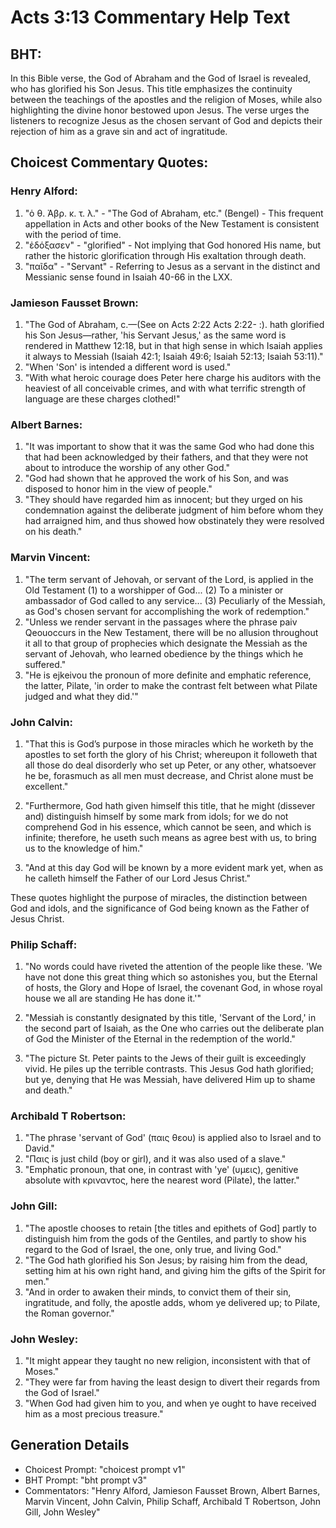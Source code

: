 # Acts 3:13 Commentary Help Text

## BHT:
In this Bible verse, the God of Abraham and the God of Israel is revealed, who has glorified his Son Jesus. This title emphasizes the continuity between the teachings of the apostles and the religion of Moses, while also highlighting the divine honor bestowed upon Jesus. The verse urges the listeners to recognize Jesus as the chosen servant of God and depicts their rejection of him as a grave sin and act of ingratitude.

## Choicest Commentary Quotes:
### Henry Alford:
1. "ὁ θ. Ἀβρ. κ. τ. λ." - "The God of Abraham, etc." (Bengel) - This frequent appellation in Acts and other books of the New Testament is consistent with the period of time.
2. "ἐδόξασεν" - "glorified" - Not implying that God honored His name, but rather the historic glorification through His exaltation through death.
3. "παῖδα" - "Servant" - Referring to Jesus as a servant in the distinct and Messianic sense found in Isaiah 40-66 in the LXX.

### Jamieson Fausset Brown:
1. "The God of Abraham, c.—(See on Acts 2:22 Acts 2:22- :). hath glorified his Son Jesus—rather, 'his Servant Jesus,' as the same word is rendered in Matthew 12:18, but in that high sense in which Isaiah applies it always to Messiah (Isaiah 42:1; Isaiah 49:6; Isaiah 52:13; Isaiah 53:11)."
2. "When 'Son' is intended a different word is used."
3. "With what heroic courage does Peter here charge his auditors with the heaviest of all conceivable crimes, and with what terrific strength of language are these charges clothed!"

### Albert Barnes:
1. "It was important to show that it was the same God who had done this that had been acknowledged by their fathers, and that they were not about to introduce the worship of any other God." 
2. "God had shown that he approved the work of his Son, and was disposed to honor him in the view of people." 
3. "They should have regarded him as innocent; but they urged on his condemnation against the deliberate judgment of him before whom they had arraigned him, and thus showed how obstinately they were resolved on his death."

### Marvin Vincent:
1. "The term servant of Jehovah, or servant of the Lord, is applied in the Old Testament (1) to a worshipper of God... (2) To a minister or ambassador of God called to any service... (3) Peculiarly of the Messiah, as God's chosen servant for accomplishing the work of redemption." 
2. "Unless we render servant in the passages where the phrase paiv Qeouoccurs in the New Testament, there will be no allusion throughout it all to that group of prophecies which designate the Messiah as the servant of Jehovah, who learned obedience by the things which he suffered."
3. "He is ejkeivou the pronoun of more definite and emphatic reference, the latter, Pilate, 'in order to make the contrast felt between what Pilate judged and what they did.'"

### John Calvin:
1. "That this is God’s purpose in those miracles which he worketh by the apostles to set forth the glory of his Christ; whereupon it followeth that all those do deal disorderly who set up Peter, or any other, whatsoever he be, forasmuch as all men must decrease, and Christ alone must be excellent." 

2. "Furthermore, God hath given himself this title, that he might (dissever and) distinguish himself by some mark from idols; for we do not comprehend God in his essence, which cannot be seen, and which is infinite; therefore, he useth such means as agree best with us, to bring us to the knowledge of him."

3. "And at this day God will be known by a more evident mark yet, when as he calleth himself the Father of our Lord Jesus Christ."

These quotes highlight the purpose of miracles, the distinction between God and idols, and the significance of God being known as the Father of Jesus Christ.

### Philip Schaff:
1. "No words could have riveted the attention of the people like these. 'We have not done this great thing which so astonishes you, but the Eternal of hosts, the Glory and Hope of Israel, the covenant God, in whose royal house we all are standing He has done it.'" 

2. "Messiah is constantly designated by this title, 'Servant of the Lord,' in the second part of Isaiah, as the One who carries out the deliberate plan of God the Minister of the Eternal in the redemption of the world." 

3. "The picture St. Peter paints to the Jews of their guilt is exceedingly vivid. He piles up the terrible contrasts. This Jesus God hath glorified; but ye, denying that He was Messiah, have delivered Him up to shame and death."

### Archibald T Robertson:
1. "The phrase 'servant of God' (παις θεου) is applied also to Israel and to David." 
2. "Παις is just child (boy or girl), and it was also used of a slave." 
3. "Emphatic pronoun, that one, in contrast with 'ye' (υμεις), genitive absolute with κριναντος, here the nearest word (Pilate), the latter."

### John Gill:
1. "The apostle chooses to retain [the titles and epithets of God] partly to distinguish him from the gods of the Gentiles, and partly to show his regard to the God of Israel, the one, only true, and living God." 
2. "The God hath glorified his Son Jesus; by raising him from the dead, setting him at his own right hand, and giving him the gifts of the Spirit for men." 
3. "And in order to awaken their minds, to convict them of their sin, ingratitude, and folly, the apostle adds, whom ye delivered up; to Pilate, the Roman governor."

### John Wesley:
1. "It might appear they taught no new religion, inconsistent with that of Moses."
2. "They were far from having the least design to divert their regards from the God of Israel."
3. "When God had given him to you, and when ye ought to have received him as a most precious treasure."


## Generation Details
- Choicest Prompt: "choicest prompt v1"
- BHT Prompt: "bht prompt v3"
- Commentators: "Henry Alford, Jamieson Fausset Brown, Albert Barnes, Marvin Vincent, John Calvin, Philip Schaff, Archibald T Robertson, John Gill, John Wesley"
